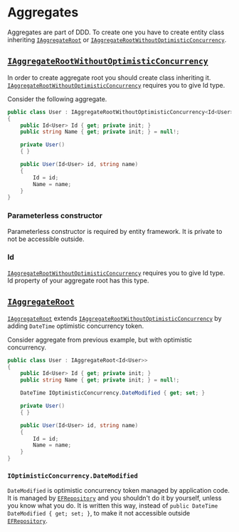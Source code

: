 # Aggregates

Aggregates are part of DDD. To create one you have to create entity class inheriting [`IAggregateRoot`](../../src/Domain/LeanCode.DomainModels/Model/IAggregateRoot.cs) or [`IAggregateRootWithoutOptimisticConcurrency`](../../src/Domain/LeanCode.DomainModels/Model/IAggregateRoot.cs).

## [`IAggregateRootWithoutOptimisticConcurrency`](../../src/Domain/LeanCode.DomainModels/Model/IAggregateRoot.cs)

In order to create aggregate root you should create class inheriting it. [`IAggregateRootWithoutOptimisticConcurrency`](../../src/Domain/LeanCode.DomainModels/Model/IAggregateRoot.cs) requires you to give Id type.

Consider the following aggregate.

```csharp
public class User : IAggregateRootWithoutOptimisticConcurrency<Id<User>>
{
    public Id<User> Id { get; private init; }
    public string Name { get; private init; } = null!;

    private User()
    { }

    public User(Id<User> id, string name)
    {
        Id = id;
        Name = name;
    }
}
```

### Parameterless constructor

Parameterless constructor is required by entity framework. It is private to not be accessible outside.

### Id

[`IAggregateRootWithoutOptimisticConcurrency`](../../src/Domain/LeanCode.DomainModels/Model/IAggregateRoot.cs) requires you to give Id type. Id property of your aggregate root has this type.

## [`IAggregateRoot`](../../src/Domain/LeanCode.DomainModels/Model/IAggregateRoot.cs)

[`IAggregateRoot`](../../src/Domain/LeanCode.DomainModels/Model/IAggregateRoot.cs) extends [`IAggregateRootWithoutOptimisticConcurrency`](../../src/Domain/LeanCode.DomainModels/Model/IAggregateRoot.cs) by adding `DateTime` optimistic concurrency token.

Consider aggregate from previous example, but with optimistic concurrency.

```csharp
public class User : IAggregateRoot<Id<User>>
{
    public Id<User> Id { get; private init; }
    public string Name { get; private init; } = null!;

    DateTime IOptimisticConcurrency.DateModified { get; set; }

    private User()
    { }

    public User(Id<User> id, string name)
    {
        Id = id;
        Name = name;
    }
}
```

### `IOptimisticConcurrency.DateModified`

`DateModified` is optimistic concurrency token managed by application code. It is managed by [`EFRepository`](../../src/Domain/LeanCode.DomainModels.EF/EFRepository.cs) and you shouldn't do it by yourself, unless you know what you do. It is written this way, instead of `public DateTime DateModified { get; set; }`, to make it not accessible outside [`EFRepository`](../../src/Domain/LeanCode.DomainModels.EF/EFRepository.cs).
